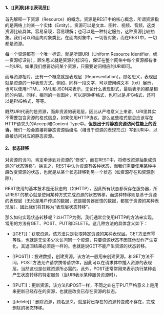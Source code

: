 #### 1、[[资源]]和[[表现层]]

首先解释一下资源（Resource）的概念。资源是REST中的核心概念，所谓资源指的是网络上的某一个实体（Entity）。资源可以是文本、图片、视频、音频，这类资源比较具体，容易呈现，容易理解；也可以是一种特定服务，这种资源比较抽象。我们可以和面向对象类比，在面向对象中，一切皆对象，而在REST中，一切都是资源。

每一个资源都有一个唯一标识，就是所谓URI（Uniform Resource Identifier，统一资源标识符），顾名思义就是资源的标识符，保证在整个网络中每个资源都有唯一的URI。如果我们想要访问某个资源，只需要访问相应的URI即可。


而与资源相对，还有一个概念就是表现层（Representation）。顾名思义，表现层就是资源的一种表现方式。例如，同样一段文字，可以使用纯文本（txt）展示，也可以使用HTML、XML和JSON来表示，无论什么表现形式，最后表示的都是相同的内容。同样，相同的一张图片，可以是BMP格式，也可以是JPG格式，还可以是PNG格式，等等。


既然URI代表的是资源，而非资源的表现层，因此从严格意义上来讲，URI里其实不需要包含资源的格式信息，如果使用HTTP协议，那么这些格式信息应该写在HTTP请求头的Accept和Content-Type中。**但是出于对静态资源访问性能上的妥协**，我们一般会直接将静态资源后缀名（相当于资源的表现形式）写到URI中，以直接访问对应的静态资源。


#### 2、状态转移

对资源的访问，肯定牵涉到对资源的“修改”，而在REST中，将修改资源抽象成资源的“状态转移”。换言之，REST中认为资源有各种状态，而我们需要使用某种手段改变资源的状态，也就是从某个状态转移到另一个状态（如资源存在和资源删除）。

REST使用的基本技术是无状态的（如HTTP），因此所有状态都保存在服务器，所以REST的核心就是使用某种方式完成资源的状态转移，而这种转移则是基于资源的表现层（无论是用户传递的数据，还是服务器反馈的数据，都属于资源的某种表现层），因此我们将其称为“表现层状态转移”。


那么如何实现状态转移呢？以HTTP为例，我们通常会使用HTTP的方法来实现。常用的方法有GET、POST、PUT和DELETE。这几种方法的具体含义如下：

-   [[GET]]：获取资源。该方法只是获取特定资源的某种表现层。GET方法有幂等性，也就是无论多少次访问同一个资源，只要资源状态不因其他动作产生变化，其返回结果必须是一样的。也就是说GET不能产生资源的状态转移。
    
-   [[POST]]：投递数据，创建资源。该方法一般用来创建资源。和GET方法不同，POST方法允许请求携带请求体，因此可以在请求体中插入资源的表现层。当然这也是创建资源所必需的。此外，POST还常常用来表示执行某种会产生状态转移的特定服务（当URI表示某种服务资源时）。
    
-   [[PUT]]：更新资源，该方法和POST一样，不同之处在于PUT严格意义上是用来更新已经存在的资源，也就是改变已存在资源的状态。
    
-   [[delete]]：删除资源，顾名思义，就是将已存在的资源转变成不存在，完成删除的状态转移。